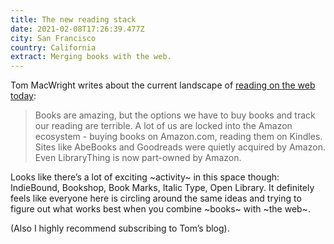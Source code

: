 ```yaml
---
title: The new reading stack
date: 2021-02-08T17:26:39.477Z
city: San Francisco
country: California
extract: Merging books with the web.
---
```

Tom MacWright writes about the current landscape of [reading on the web today](https://macwright.com/2020/12/24/the-new-reading-stack.html): 

> Books are amazing, but the options we have to buy books and track our reading are terrible. A lot of us are locked into the Amazon ecosystem - buying books on Amazon.com, reading them on Kindles. Sites like AbeBooks and Goodreads were quietly acquired by Amazon. Even LibraryThing is now part-owned by Amazon.

Looks like there’s a lot of exciting ~activity~ in this space though: IndieBound, Bookshop, Book Marks, Italic Type, Open Library. It definitely feels like everyone here is circling around the same ideas and trying to figure out what works best when you combine ~books~ with ~the web~.

(Also I highly recommend subscribing to Tom’s blog).